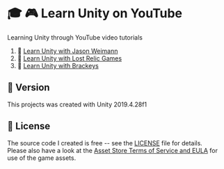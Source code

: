 # :mortar_board: :video_game: Learn Unity on YouTube

Learning Unity through YouTube video tutorials

1. :notebook_with_decorative_cover: [Learn Unity with Jason Weimann](docs/Jason-Weimann.md)
2. :notebook_with_decorative_cover: [Learn Unity with Lost Relic Games](docs/Lost-Relic-Games.md)
3. :notebook_with_decorative_cover: [Learn Unity with Brackeys](docs/Lost-Relic-Games.md)

## :memo: Version

This projects was created with Unity 2019.4.28f1

## :page_with_curl: License

The source code I created is free -- see the [LICENSE](UNLICENSE) file for details.  
Please also have a look at the [Asset Store Terms of Service and EULA](https://unity3d.com/legal/as_terms) for use of the game assets.

